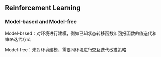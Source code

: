 ## Reinforcement Learning

### Model-based and  Model-free

Model-based：对环境进行建模，例如已知状态转移函数和回报函数的值迭代和策略迭代方法

Model-free：未对环境建模，需要同环境进行交互迭代改进策略